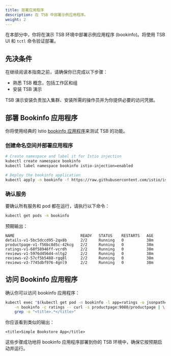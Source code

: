 ```yaml
---
title: 部署应用程序
description: 在 TSB 中部署示例应用程序。
weight: 2
---
```


在本部分中，你将在演示 TSB 环境中部署示例应用程序 (bookinfo)。将使用 TSB UI 和 `tctl` 命令验证部署。

## 先决条件

在继续阅读本指南之前，请确保你已完成以下步骤：

- 熟悉 TSB 概念，包括工作区和组
-  安装 TSB 演示

TSB 演示安装负责加入集群、安装所需的操作员并为你提供必要的访问凭据。

## 部署 Bookinfo 应用程序

你将使用经典的 Istio [bookinfo 应用程序](https://istio.io/latest/docs/examples/bookinfo/)来测试 TSB 的功能。

### 创建命名空间并部署应用程序

```bash
# Create namespace and label it for Istio injection
kubectl create namespace bookinfo
kubectl label namespace bookinfo istio-injection=enabled

# Deploy the bookinfo application
kubectl apply -n bookinfo -f https://raw.githubusercontent.com/istio/istio/master/samples/bookinfo/platform/kube/bookinfo.yaml
```

###  确认服务

要确认所有服务和 pod 都在运行，请执行以下命令：

```bash
kubectl get pods -n bookinfo
```

预期输出：

```
NAME                             READY   STATUS    RESTARTS   AGE
details-v1-5bc5dccd95-2qx8b      2/2     Running   0          38m
productpage-v1-f56bc8d5c-42kcg   2/2     Running   0          38m
ratings-v1-68f58946ff-vcrdh      2/2     Running   0          38m
reviews-v1-5976d456d4-nltg2      2/2     Running   0          38m
reviews-v2-57cf5b5488-rgq8l      2/2     Running   0          38m
reviews-v3-7745dbf976-4gnl9      2/2     Running   0          38m
```

## 访问 Bookinfo 应用程序

确认你可以访问 bookinfo 应用程序：

```bash
kubectl exec "$(kubectl get pod -n bookinfo -l app=ratings -o jsonpath='{.items[0].metadata.name}')"  \
    -n bookinfo -c ratings -- curl -s productpage:9080/productpage | \
    grep -o "<title>.*</title>"
```

你应该看到类似的输出：

```
<title>Simple Bookstore App</title>
```

这些步骤成功地将 bookinfo 应用程序部署到你的 TSB 环境中，确保它按预期启动并运行。

